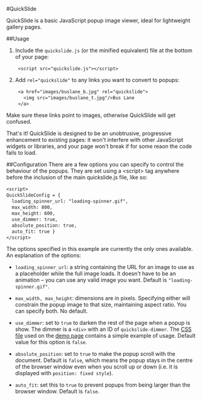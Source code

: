 #QuickSlide

QuickSlide is a basic JavaScript popup image viewer, ideal for lightweight
gallery pages.

##Usage

1. Include the `quickslide.js` (or the minified equivalent) file at the bottom of your page:

        <script src="quickslide.js"></script>

2. Add `rel="quickslide"` to any links you want to convert to popups:

        <a href="images/buslane_b.jpg" rel="quickslide">
          <img src="images/buslane_t.jpg"/>Bus Lane
        </a>
Make sure these links point to images, otherwise QuickSlide will get confused.

That's it! QuickSlide is designed to be an unobtrusive, progressive enhancement to existing pages: it won't interfere with other JavaScript widgets or libraries, and your page won't break if for some reaon the code fails to load.

##Configuration
There are a few options you can specify to control the behaviour of the popups. They are set using a &lt;script&gt; tag anywhere before the inclusion of the main quickslide.js file, like so:

    <script>
    QuickSlideConfig = {
      loading_spinner_url: "loading-spinner.gif",
      max_width: 800,
      max_height: 600,
      use_dimmer: true,
      absolute_position: true,
      auto_fit: true }
    </script>

The options specified in this example are currently the only ones available. An explanation of the options:

* `loading_spinner_url`: a string containing the URL for an image to use as a placeholder while the full image loads. It doesn't have to be an animation – you can use any valid image you want. Default is `"loading-spinner.gif"`.

* `max_width, max_height`: dimensions are in pixels. Specifying either will constrain the popup image to that size, maintaining aspect ratio. You can specify both. No default.

* `use_dimmer`: set to `true` to darken the rest of the page when a popup is show. The dimmer is a `<div>` with an ID of `quickslide-dimmer`. The [CSS file] used on the [demo page] contains a simple example of usage. Default value for this option is `false`.

* `absolute_position`: set to `true` to make the popup scroll with the document. Default is `false`, which means the popup stays in the centre of the browser window even when you scroll up or down (i.e. it is displayed with `position: fixed style`).

* `auto_fit`: set this to `true` to prevent popups from being larger than the browser window. Default is `false`.

[CSS file]: http://caerphoto.com/quickslide/quickslide.css
[demo page]: http://caerphoto.com/quickslide/demo.html
